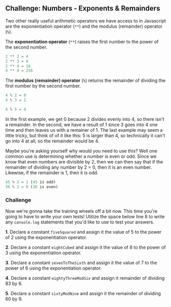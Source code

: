 ## Challenge: Numbers - Exponents & Remainders

Two other really useful arithmetic operators we have access to in Javascript are the exponentiation operator (`**`) and the modulus (remainder) operator (`%`).

The **exponentiation operator** (`**`) raises the first number to the power of the second number.

```js
2 ** 2 = 4
2 ** 3 = 8
2 ** 4 = 16
4 ** 4 = 256
```

The **modulus (remainder) operator** (`%`) returns the remainder of dividing the first number by the second number.

```js
4 % 2 = 0
4 % 3 = 1

4 % 5 = 4
```

In the first example, we get 0 because 2 divides evenly into 4, so there isn't a remainder. In the second, we have a result of 1 since 3 goes into 4 one time and then leaves us with a remainer of 1. The last example may seem a little tricky, but think of of it like this: 5 is larger than 4, so technically it can't go into 4 at all, so the remainder would be 4.

Maybe you're asking yourself why would you need to use this? Well one common use is determining whether a number is even or odd. Since we know that even numbers are divisible by 2, then we can then say that if the remainder of dividing any number by 2 = 0, then it is an even number. Likewise, if the remainder is 1, then it is odd.

```js
45 % 2 = 1 (45 is odd)
36 % 2 = 0 (36 is even)
```

### Challenge

Now we're gonna take the training wheels off a bit now. This time you're going to have to write your own tests! Utilize the space below line 8 to write any `console.log` statements that you'd like to use to test your answers.

**1**. Declare a constant `fiveSquared` and assign it the value of 5 to the power of 2 using the exponentiation operator.

**2**. Declare a constant `eightCubed` and assign it the value of 8 to the power of 3 using the exponentiation operator.

**3**. Declare a constant `sevenToTheSixth` and assign it the value of 7 to the power of 6 using the exponentiation operator.

**4**. Declare a constant `eightyThreeModSix` and assign it remainder of dividing 83 by 6.

**5**. Declare a constant `sixtyModNine` and assign it the remainder of dividing 60 by 9.